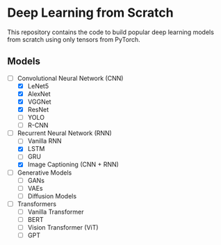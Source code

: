 # Deep Learning from Scratch

This repository contains the code to build popular deep learning models from scratch using only tensors from PyTorch.

## Models

- [ ] Convolutional Neural Network (CNN)
  - [x] LeNet5
  - [x] AlexNet
  - [x] VGGNet
  - [x] ResNet
  - [ ] YOLO
  - [ ] R-CNN
- [ ] Recurrent Neural Network (RNN)
  - [ ] Vanilla RNN
  - [x] LSTM
  - [ ] GRU
  - [x] Image Captioning (CNN + RNN)
- [ ] Generative Models
  - [ ] GANs
  - [ ] VAEs
  - [ ] Diffusion Models
- [ ] Transformers
  - [ ] Vanilla Transformer
  - [ ] BERT
  - [ ] Vision Transformer (ViT)
  - [ ] GPT
